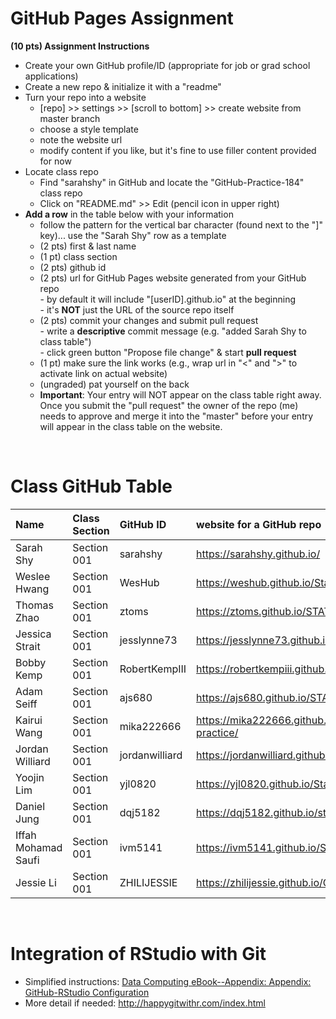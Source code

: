 
# GitHub Pages Assignment

**(10 pts) Assignment Instructions**

- Create your own GitHub profile/ID (appropriate for job or grad school applications)  
- Create a new repo & initialize it with a "readme"   
- Turn your repo into a website  
    - [repo] >> settings >> [scroll to bottom] >> create website from master branch  
    - choose a style template 
    - note the website url  
    - modify content if you like, but it's fine to use filler content provided for now  
- Locate class repo
    - Find "sarahshy" in GitHub and locate the "GitHub-Practice-184" class repo
    - Click on "README.md" >> Edit (pencil icon in upper right)
- **Add a row** in the table below with your information 
    - follow the pattern for the vertical bar character (found next to the "]" key)... use the "Sarah Shy" row as a template
    - (2 pts) first & last name  
    - (1 pt)  class section
    - (2 pts) github id  
    - (2 pts) url for GitHub Pages website generated from your GitHub repo  
            - by default it will include "[userID].github.io" at the beginning  
            - it's **NOT** just the URL of the source repo itself  
    - (2 pts) commit your changes and submit pull request   
            - write a **descriptive** commit message (e.g. "added Sarah Shy to class table")  
            - click green button "Propose file change" & start **pull request**
    - (1 pt) make sure the link works (e.g., wrap url in "<" and ">" to activate link on actual website)  
    - (ungraded) pat yourself on the back
    - **Important**: Your entry will NOT appear on the class table right away.  Once you submit the "pull request" the owner of the repo (me) needs to approve and merge it into the "master" before your entry will appear in the class table on the website. 

<br>

# Class GitHub Table 

| Name              | Class Section     | GitHub ID            | website for a GitHub repo         |  
|:------------------|:------------------|:---------------------|:----------------------------------|  
| Sarah Shy         | Section 001       | sarahshy            | <https://sarahshy.github.io/>     | 
| Weslee Hwang      | Section 001       | WesHub              | <https://weshub.github.io/Stat184/>|
| Thomas Zhao       | Section 001       | ztoms               | <https://ztoms.github.io/STAT184_Repo/>     |
| Jessica Strait    | Section 001       | jesslynne73         | <https://jesslynne73.github.io/STAT-184/> |
| Bobby Kemp        | Section 001       | RobertKempIII       | <https://robertkempiii.github.io/GithubPractice1/> |
| Adam Seiff        | Section 001       | ajs680              | <https://ajs680.github.io/STAT_184/> |
| Kairui Wang       | Section 001       | mika222666          | <https://mika222666.github.io/Stat-184-practice/> |
| Jordan Williard   | Section 001       | jordanwilliard      | <https://jordanwilliard.github.io/stat184/> |
| Yoojin Lim        | Section 001       | yjl0820             | <https://yjl0820.github.io/Stat184/> |
| Daniel Jung       | Section 001       | dqj5182            | <https://dqj5182.github.io/stat184/>     | 
| Iffah Mohamad Saufi | Section 001       | ivm5141             | <https://ivm5141.github.io/Saufi-github-demo/> |
| Jessie Li         | Section 001       | ZHILIJESSIE        |  <https://zhilijessie.github.io/Githubpractice/> | 

<br>

# Integration of RStudio with Git

- Simplified instructions: [Data Computing eBook--Appendix: Appendix: GitHub-RStudio Configuration](https://dtkaplan.github.io/DataComputingEbook/appendix-github-rstudio-configuration.html#appendix-github-rstudio-configuration)  
- More detail if needed: <http://happygitwithr.com/index.html>


